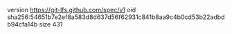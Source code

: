 version https://git-lfs.github.com/spec/v1
oid sha256:54651b7e2ef8a583d8d637d56f62931c841b8aa9c4b0cd53b22adbdb94cfa14b
size 431
